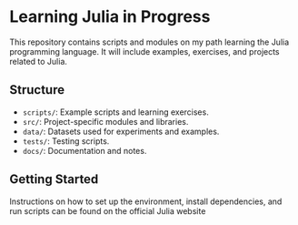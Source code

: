 # Learning Julia in Progress

This repository contains scripts and modules on my path learning the Julia programming language. 
It will include examples, exercises, and projects related to Julia.

## Structure

- `scripts/`: Example scripts and learning exercises.
- `src/`: Project-specific modules and libraries.
- `data/`: Datasets used for experiments and examples.
- `tests/`: Testing scripts.
- `docs/`: Documentation and notes.

## Getting Started

Instructions on how to set up the environment, install dependencies, and run scripts can be found on the official Julia website




